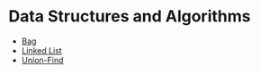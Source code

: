 # Data Structures and Algorithms

* [Bag](/Bag/)
* [Linked List](/Linked%20List/)
* [Union-Find](/Union-Find/)